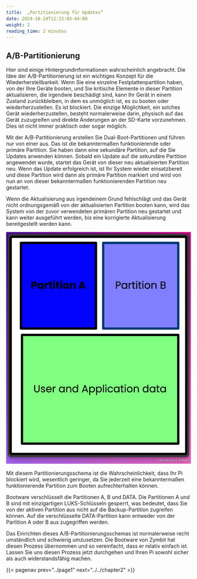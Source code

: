 ```yaml
---
title:  „Partitionierung für Updates“
date: 2024-10-24T12:23:03-04:00
weight: 2
reading_time: 2 minutes
---
```


## A/B-Partitionierung

Hier sind einige Hintergrundinformationen wahrscheinlich angebracht. Die Idee der A/B-Partitionierung ist ein wichtiges Konzept für die Wiederherstellbarkeit. Wenn Sie eine einzelne Festplattenpartition haben, von der Ihre Geräte booten, und Sie kritische Elemente in dieser Partition aktualisieren, die irgendwie beschädigt sind, kann Ihr Gerät in einem Zustand zurückbleiben, in dem es unmöglich ist, es zu booten oder wiederherzustellen. Es ist blockiert. Die einzige Möglichkeit, ein solches Gerät wiederherzustellen, besteht normalerweise darin, physisch auf das Gerät zuzugreifen und direkte Änderungen an der SD-Karte vorzunehmen. Dies ist nicht immer praktisch oder sogar möglich.

Mit der A/B-Partitionierung erstellen Sie Dual-Boot-Partitionen und führen nur von einer aus. Das ist die bekanntermaßen funktionierende oder primäre Partition. Sie haben dann eine sekundäre Partition, auf die Sie Updates anwenden können. Sobald ein Update auf die sekundäre Partition angewendet wurde, startet das Gerät von dieser neu aktualisierten Partition neu. Wenn das Update erfolgreich ist, ist Ihr System wieder einsatzbereit und diese Partition wird dann als primäre Partition markiert und wird von nun an von dieser bekanntermaßen funktionierenden Partition neu gestartet.

Wenn die Aktualisierung aus irgendeinem Grund fehlschlägt und das Gerät nicht ordnungsgemäß von der aktualisierten Partition booten kann, wird das System von der zuvor verwendeten primären Partition neu gestartet und kann weiter ausgeführt werden, bis eine korrigierte Aktualisierung bereitgestellt werden kann.

![A/B-Partitionierung](images/AB-part.png)

Mit diesem Partitionierungsschema ist die Wahrscheinlichkeit, dass Ihr Pi blockiert wird, wesentlich geringer, da Sie jederzeit eine bekanntermaßen funktionierende Partition zum Booten aufrechterhalten können.

Bootware verschlüsselt die Partitionen A, B und DATA. Die Partitionen A und B sind mit einzigartigen LUKS-Schlüsseln gesperrt, was bedeutet, dass Sie von der aktiven Partition aus nicht auf die Backup-Partition zugreifen können. Auf die verschlüsselte DATA-Partition kann entweder von der Partition A oder B aus zugegriffen werden.

Das Einrichten dieses A/B-Partitionierungsschemas ist normalerweise recht umständlich und schwierig umzusetzen. Die Bootware von Zymbit hat diesen Prozess übernommen und so vereinfacht, dass er relativ einfach ist. Lassen Sie uns diesen Prozess jetzt durchgehen und Ihren Pi sowohl sicher als auch widerstandsfähig machen.

{{< pagenav prev="../page1" next="../../chapter2" >}}
